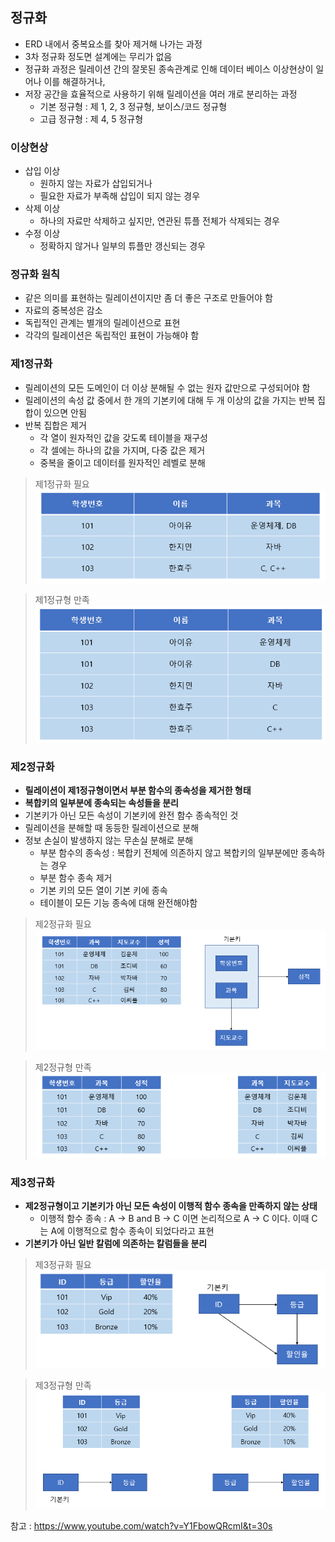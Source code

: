 ## 정규화
* ERD 내에서 중복요소를 찾아 제거해 나가는 과정
* 3차 정규화 정도면 설계에는 무리가 없음
* 정규화 과정은 릴레이션 간의 잘못된 종속관계로 인해 데이터 베이스 이상현상이 일어나 이를 해결하거나,
* 저장 공간을 효율적으로 사용하기 위해 릴레이션을 여러 개로 분리하는 과정
  * 기본 정규형 : 제 1, 2, 3 정규형, 보이스/코드 정규형
  * 고급 정규형 : 제 4, 5 정규형

### 이상현상
* 삽입 이상
  * 원하지 않는 자료가 삽입되거나
  * 필요한 자료가 부족해 삽입이 되지 않는 경우
* 삭제 이상
  * 하나의 자료만 삭제하고 싶지만, 연관된 튜플 전체가 삭제되는 경우
* 수정 이상
  * 정확하지 않거나 일부의 튜플만 갱신되는 경우

### 정규화 원칙
* 같은 의미를 표현하는 릴레이션이지만 좀 더 좋은 구조로 만들어야 함
* 자료의 중복성은 감소
* 독립적인 관계는 별개의 릴레이션으로 표현
* 각각의 릴레이션은 독립적인 표현이 가능해야 함

### 제1정규화
* 릴레이션의 모든 도메인이 더 이상 분해될 수 없는 원자 값만으로 구성되어야 함
* 릴레이션의 속성 값 중에서 한 개의 기본키에 대해 두 개 이상의 값을 가지는 반복 집합이 있으면 안됨
* 반복 집합은 제거
  * 각 열이 원자적인 값을 갖도록 테이블을 재구성
  * 각 셀에는 하나의 값을 가지며, 다중 값은 제거
  * 중복을 줄이고 데이터를 원자적인 레벨로 분해

>제1정규화 필요
![](./img/2024-03-21-00-13-59.png)

>제1정규형 만족
![](./img/2024-03-21-00-14-12.png)


### 제2정규화
* **릴레이션이 제1정규형이면서 부분 함수의 종속성을 제거한 형태**
* **복합키의 일부분에 종속되는 속성들을 분리**
* 기본키가 아닌 모든 속성이 기본키에 완전 함수 종속적인 것
* 릴레이션을 분해할 때 동등한 릴레이션으로 분해
* 정보 손실이 발생하지 않는 무손실 분해로 분해
  * 부분 함수의 종속성 : 복합키 전체에 의존하지 않고 복합키의 일부분에만 종속하는 경우
  * 부분 함수 종속 제거
  * 기본 키의 모든 열이 기본 키에 종속
  * 테이블이 모든 기능 종속에 대해 완전해야함

>제2정규화 필요
![](./img/2024-03-21-00-14-43.png)

>제2정규형 만족
![](./img/2024-03-21-00-14-56.png)

### 제3정규화
* **제2정규형이고 기본키가 아닌 모든 속성이 이행적 함수 종속을 만족하지 않는 상태**
  * 이행적 함수 종속 : A -> B and B -> C 이면 논리적으로 A -> C 이다. 이때 C는 A에 이행적으로 함수 종속이 되었다라고 표현
* **기본키가 아닌 일반 칼럼에 의존하는 칼럼들을 분리**

>제3정규화 필요
![](./img/2024-03-21-00-15-06.png)

>제3정규형 만족
![](./img/2024-03-21-00-15-15.png)

참고 : https://www.youtube.com/watch?v=Y1FbowQRcmI&t=30s